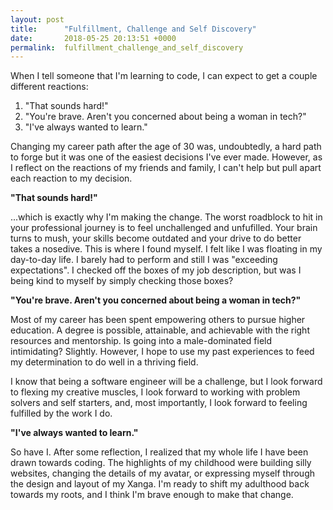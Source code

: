 ```yaml
---
layout: post
title:      "Fulfillment, Challenge and Self Discovery"
date:       2018-05-25 20:13:51 +0000
permalink:  fulfillment_challenge_and_self_discovery
---
```



When I tell someone that I'm learning to code, I can expect to get a couple different reactions:

1. "That sounds hard!"
2. "You're brave. Aren't you concerned about being a woman in tech?"
3. "I've always wanted to learn."

Changing my career path after the age of 30 was, undoubtedly, a hard path to forge but it was one of the easiest decisions I've ever made.  However, as I reflect on the reactions of my friends and family, I can't help but pull apart each reaction to my decision.

**"That sounds hard!"**

...which is exactly why I'm making the change. The worst roadblock to hit in your professional journey is to feel unchallenged and unfufilled. Your brain turns to mush, your skills become outdated and your drive to do better takes a nosedive. This is where I found myself. I felt like I was floating in my day-to-day life. I barely had to perform and still I was "exceeding expectations". I checked off the boxes of my job description, but was I being kind to myself by simply checking those boxes?

**"You're brave. Aren't you concerned about being a woman in tech?"**

Most of my career has been spent empowering others to pursue higher education. A degree is possible, attainable, and achievable with the right resources and mentorship. Is going into a male-dominated field intimidating? Slightly. However, I hope to use my past experiences to feed my determination to do well in a thriving field.

I know that being a software engineer will be a challenge, but I look forward to flexing my creative muscles, I look forward to working with problem solvers and self starters, and, most importantly, I look forward to feeling fulfilled by the work I do.

**"I've always wanted to learn."**

So have I. After some reflection, I realized that my whole life I have been drawn towards coding. The highlights of my childhood were building silly websites, changing the details of my avatar, or expressing myself through the design and layout of my Xanga. I'm ready to shift my adulthood back towards my roots, and I think I'm brave enough to make that change.
